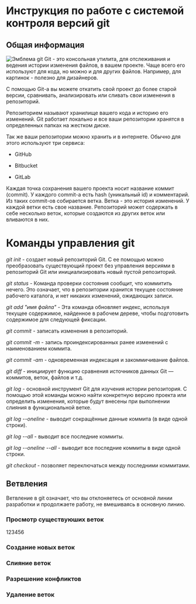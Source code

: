 # **Инструкция по работе с системой контроля версий git**

## Общая информация
![Эмблема git](icon_git.png)
Git - это консольная утилита, для отслеживания и ведения истории изменения файлов, в вашем проекте. Чаще всего его используют для кода, но можно и для других файлов. Например, для картинок - полезно для дизайнеров.

С помощью Git-a вы можете откатить свой проект до более старой версии, сравнивать, анализировать или сливать свои изменения в репозиторий.

Репозиторием называют хранилище вашего кода и историю его изменений. Git работает локально и все ваши репозитории хранятся в определенных папках на жестком диске.

Так же ваши репозитории можно хранить и в интернете. Обычно для этого используют три сервиса:

- GitHub

- Bitbucket

- GitLab

Каждая точка сохранения вашего проекта носит название коммит (commit). У каждого commit-a есть hash (уникальный id) и комментарий. Из таких commit-ов собирается ветка. Ветка - это история изменений. У каждой ветки есть свое название. Репозиторий может содержать в себе несколько веток, которые создаются из других веток или вливаются в них.

# **Команды управления git**

*git init* - создает новый репозиторий Git. С ее помощью можно преобразовать существующий проект без управления версиями в репозиторий Git или инициализировать новый пустой репозиторий.

*git status* - Команда проверки состояния сообщит, что коммитить нечего. Это означает, что в репозитории хранится текущее состояние рабочего каталога, и нет никаких изменений, ожидающих записи.

*git add "имя файла"* - Эта команда обновляет индекс, используя текущее содержимое, найденное в рабочем дереве, чтобы подготовить содержимое для следующей фиксации.

*git commit* - записать изменения в репозиторий.

*git commit -m* - запись проиндексированных ранее изменений с наименованием коммита.

*git commit -am* - одновременная индексация и закоммичивание файлов.

*git diff* - инициирует функцию сравнения источников данных Git — коммитов, веток, файлов и т.д.

*git log* - основной инструмент Git для изучения истории репозитория. С помощью этой команды можно найти конкретную версию проекта или определить изменения, которые будут внесены при выполнении слияния в функциональной ветке.

*git log --oneline*  - выводит сокращённые данные коммита (в виде одной строки).

*git log --all* - выводит все последние коммиты.

*git log --oneline --all* - выводит все последние коммиты в виде одной строки.

*git checkout* - позволяет переключаться между последними коммитами.

## Ветвления

Ветвление в git означает, что вы отклоняетесь от основной линии разработки и продолжаете работу, не вмешиваясь в основную линию.

### Просмотр существуюших веток
123456
### Создание новых веток

### Слияние веток

### Разрешение конфликтов

### Удаление веток

